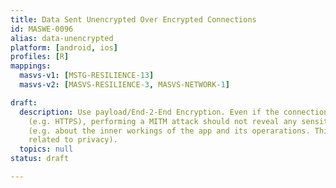 ```yaml
---
title: Data Sent Unencrypted Over Encrypted Connections
id: MASWE-0096
alias: data-unencrypted
platform: [android, ios]
profiles: [R]
mappings:
  masvs-v1: [MSTG-RESILIENCE-13]
  masvs-v2: [MASVS-RESILIENCE-3, MASVS-NETWORK-1]

draft:
  description: Use payload/End-2-End Encryption. Even if the connection is encrypted
    (e.g. HTTPS), performing a MITM attack should not reveal any sensitive infomation
    (e.g. about the inner workings of the app and its operarations. This is not neccessarily
    related to privacy).
  topics: null
status: draft

---
```


